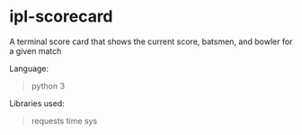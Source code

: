 # ipl-scorecard
A terminal score card that shows the current score, batsmen, and bowler for a given match


Language: 
>python 3

Libraries used:
>requests
>time
>sys
